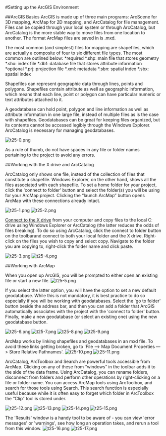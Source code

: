 #Setting up the ArcGIS Environment

##ArcGIS Basics
ArcGIS is made up of three main programs: ArcScene for 3D mapping, ArcMap for 2D mapping, and ArcCatalog for file management. Files can be copied through your local system or through ArcCatalog, but ArcCatalog is the more stable way to move files from one location to another. The format ArcMap files are saved in is .mxd.

The most common (and simplest) files for mapping are shapefiles, which are actually a composite of four to six different file [types](http://webhelp.esri.com/arcgisdesktop/9.3/index.cfm?topicname=Shapefile_file_extensions). The most common are outlined below:
  *required
    *.shp: main file that stores geometry 
    *.shx: index file
    *.dbf: database file that stores attribute information 
  *optional
    *.prj: projection file
    *.xml: metadata
    *.sbn: spatial index
    *.sbx: spatial index

Shapefiles can represent geographic data through lines, points and polygons. Shapefiles contain attribute as well as geographic information, which means that each line, point or polygon can have particular numeric or text attributes attached to it. 

A geodatabase can hold point, polygon and line information as well as attribute information in one large file, instead of multiple files as is the case with shapefiles. Geodatabases can be great for keeping files organized, but its contents cannot be accessed legibly through the Windows Explorer. ArcCatalog is necessary for managing geodatabases. 

![t25-0.png](https://github.com/tolaoniyangi/gis_tutorials/blob/master/Images/Tutorial_25/t25-0.png)

As a rule of thumb, do not have spaces in any file or folder names pertaining to the project to avoid any errors. 


##Working with the X drive and ArcCatalog

ArcCatalog only shows one file, instead of the collection of files that constitute a shapefile. Windows Explorer, on the other hand, shows all the files associated with each shapefile. To set a home folder for your project, click the 'connect to folder' button and select the folder(s) you will be using for your ArcMap project. Clicking the “launch ArcMap” button opens ArcMap with these connections already intact.

![t25-1.png](https://github.com/tolaoniyangi/gis_tutorials/blob/master/Images/Tutorial_25/t25-1.png)
![t25-2.png](https://github.com/tolaoniyangi/gis_tutorials/blob/master/Images/Tutorial_25/t25-2.png)

[Connect to the X drive](https://github.com/CenterForSpatialResearch/gis_tutorials/blob/master/21_Connecting_to_X_Drive.md) from your computer and copy files to the local C: drive using Windows Explorer or ArcCatalog (the latter reduces the odds of files breaking). To do so using ArcCatalog, click the connect to folder button on the toolbarand connect to both your local folder and the X drive. Right-click on the files you wish to copy and select copy. Navigate to the folder you are copying to, right-click the folder name and click paste. 

![t25-3.png](https://github.com/tolaoniyangi/gis_tutorials/blob/master/Images/Tutorial_25/t25-3.png)
![t25-4.png](https://github.com/tolaoniyangi/gis_tutorials/blob/master/Images/Tutorial_25/t25-4.png)

##Working with ArcMap 

When you open up ArcGIS, you will be prompted to either open an existing file or start a new file. 
![t25-5.png](https://github.com/tolaoniyangi/gis_tutorials/blob/master/Images/Tutorial_25/t25-5.png)

If you select the latter option, you will have the option to set a new default geodatabase. While this is not mandatory, it is best practice to do so especially if you will be working with geodatabases. Select the 'go to folder' button beside the address bar, and then you can add a folder that ArcGIS automatically associates with the project with the 'connect to folder' button. Finally, make a new geodatabase (or select an existing one) using the new geodatabase button.

![t25-6.png](https://github.com/tolaoniyangi/gis_tutorials/blob/master/Images/Tutorial_25/t25-6.png)
![t25-7.png](https://github.com/tolaoniyangi/gis_tutorials/blob/master/Images/Tutorial_25/t25-7.png)
![t25-8.png](https://github.com/tolaoniyangi/gis_tutorials/blob/master/Images/Tutorial_25/t25-8.png) 
![t25-9.png](https://github.com/tolaoniyangi/gis_tutorials/blob/master/Images/Tutorial_25/t25-9.png)

ArcMap works by linking shapefiles and geodatabases in an mxd file. To avoid these links getting broken, go to 'File —> Map Document Properties —> Store Relative Pathnames'. 
![t25-10.png](https://github.com/tolaoniyangi/gis_tutorials/blob/master/Images/Tutorial_25/t25-10.png)
![t25-11.png](https://github.com/tolaoniyangi/gis_tutorials/blob/master/Images/Tutorial_25/t25-11.png)

ArcCatalog, ArcToolbox and Search are powerful tools accessible from ArcMap. Clicking on any of these from “windows” in the toolbar adds it to the side of the data frame. Using ArcCatalog, you can rename folders, disconnect from folders and perform other operations by right-clicking on a file or folder name. You can access ArcMap tools using ArcToolbox, and search for those tools using Search. This search function is especially useful because while it is often easy to forget which folder in ArcToolbox the “Clip” tool is stored under. 

![t25-12.png](https://github.com/tolaoniyangi/gis_tutorials/blob/master/Images/Tutorial_25/t25-12.png)
![t25-13.png](https://github.com/tolaoniyangi/gis_tutorials/blob/master/Images/Tutorial_25/t25-13.png)
![t25-14.png](https://github.com/tolaoniyangi/gis_tutorials/blob/master/Images/Tutorial_25/t25-14.png)
![t25-15.png](https://github.com/tolaoniyangi/gis_tutorials/blob/master/Images/Tutorial_25/t25-15.png)

The 'Results' window is a handy tool to be aware of - you can view 'error messages' or 'warnings', see how long an operation takes, and rerun a tool from this window.
![t25-16.png](https://github.com/tolaoniyangi/gis_tutorials/blob/master/Images/Tutorial_25/t25-16.png)
![t25-17.png](https://github.com/tolaoniyangi/gis_tutorials/blob/master/Images/Tutorial_25/t25-17.png) 
